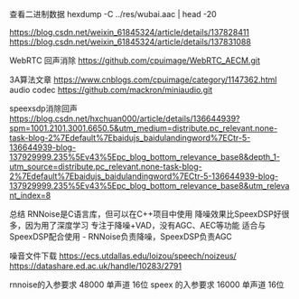 查看二进制数据
hexdump -C ../res/wubai.aac | head -20



https://blog.csdn.net/weixin_61845324/article/details/137828411
https://blog.csdn.net/weixin_61845324/article/details/137831088

WebRTC 回声消除
https://github.com/cpuimage/WebRTC_AECM.git

3A算法文章
https://www.cnblogs.com/cpuimage/category/1147362.html
audio codec
https://github.com/mackron/miniaudio.git

speexsdp消除回声
https://blog.csdn.net/hxchuan000/article/details/136644939?spm=1001.2101.3001.6650.5&utm_medium=distribute.pc_relevant.none-task-blog-2%7Edefault%7Ebaidujs_baidulandingword%7ECtr-5-136644939-blog-137929999.235%5Ev43%5Epc_blog_bottom_relevance_base8&depth_1-utm_source=distribute.pc_relevant.none-task-blog-2%7Edefault%7Ebaidujs_baidulandingword%7ECtr-5-136644939-blog-137929999.235%5Ev43%5Epc_blog_bottom_relevance_base8&utm_relevant_index=8


总结
RNNoise是C语言库，但可以在C++项目中使用
降噪效果比SpeexDSP好很多，因为用了深度学习
专注于降噪+VAD，没有AGC、AEC等功能
适合与SpeexDSP配合使用 - RNNoise负责降噪，SpeexDSP负责AGC

噪音文件下载
https://ecs.utdallas.edu/loizou/speech/noizeus/
https://datashare.ed.ac.uk/handle/10283/2791

rnnoise的入参要求 48000 单声道 16位
speex  的入参要求 16000 单声道 16位